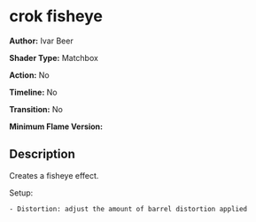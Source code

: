 # crok fisheye

**Author:** Ivar Beer

**Shader Type:** Matchbox

**Action:** No

**Timeline:** No

**Transition:** No

**Minimum Flame Version:** 


## Description
Creates a fisheye effect.

Setup:

    - Distortion: adjust the amount of barrel distortion applied
